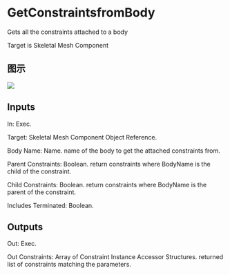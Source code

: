 # GetConstraintsfromBody

Gets all the constraints attached to a body

Target is Skeletal Mesh Component

## 图示

![]($-20221218-20274568.png)

## Inputs

In: Exec.

Target: Skeletal Mesh Component Object Reference.

Body Name: Name. name of the body to get the attached constraints from.

Parent Constraints: Boolean. return constraints where BodyName is the child of the constraint.

Child Constraints: Boolean. return constraints where BodyName is the parent of the constraint.

Includes Terminated: Boolean.  

## Outputs

Out: Exec.

Out Constraints: Array of Constraint Instance Accessor Structures. returned list of constraints matching the parameters.

